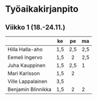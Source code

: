 # Työaikakirjanpito

## Viikko 1 (18.-24.11.)


|                    | ke  | pe  | ma  |                                          
| -------------------|:---:|:---:|:----| 
| Hilla Halla-aho    | 1,5 | 2,5 | 2,5 |
| Eemeli Ingervo     | 1,5 |  2  | 2,5 |
| Juha Kauppinen     | 1,5 | 2,5 |  1  |
| Mari Karlsson      | 1,5 |  2  |     |
| Ville Lappalainen  | 3,5 |     |     |
| Benjamin Blinnikka | 1,5 |  2  |  2  |
